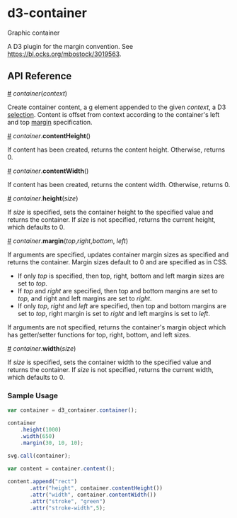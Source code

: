 # d3-container

Graphic container 
 
A D3 plugin for the margin convention. See https://bl.ocks.org/mbostock/3019563.

## API Reference

<a name="_container" href="#_container">#</a> <i>container</i>(<i>context</i>)

Create container content, a g element appended to the given *context*, a D3 [selection](https://github.com/d3/d3-selection). 
Content is offset from context according to the container's left and top [margin](#container_margin) specification.

<a name="container_contentHeight" href="#container_contentHeight">#</a> <i>container</i>.<b>contentHeight</b>()

If content has been created, returns the content height. Otherwise, returns 0.

<a name="container_contentWidth" href="#container_contentWidth">#</a> <i>container</i>.<b>contentWidth</b>()

If content has been created, returns the content width. Otherwise, returns 0.

<a name="container_height" href="#container_height">#</a> <i>container</i>.<b>height</b>(<i>size</i>)

If *size* is specified, sets the container height to the specified value and returns the container. If *size* is not specified, returns the current height, which defaults to 0.

<a name="container_margin" href="#container_margin">#</a> <i>container</i>.<b>margin</b>(<i>top</i>,<i>right</i>,<i>bottom</i>, <i>left</i>)

If arguments are specified, updates container margin sizes as specified and returns the container. 
Margin sizes default to 0 and are specified as in CSS.
- If only *top* is specified, then top, right, bottom and left margin sizes are set to *top*.
- If *top* and *right* are specified, then top and bottom margins are set to *top*, and
right and left margins are set to *right*.
- If only *top*, *right* and *left* are specified, then top and bottom margins are set to *top*, 
right margin is set to *right* and left margins is set to *left*.

If arguments are not specified, returns the container's margin object which has getter/setter functions for top, right,
bottom, and left sizes.

<a name="container_width" href="#container_width">#</a> <i>container</i>.<b>width</b>(<i>size</i>)

If *size* is specified, sets the container width to the specified value and returns the container. If *size* is not specified, returns the current width, which defaults to 0.



### Sample Usage

```js
var container = d3_container.container();

container
    .height(1000)
    .width(650)
    .margin(30, 10, 10);
    
svg.call(container);

var content = container.content();

content.append("rect")
       .attr("height", container.contentHeight())
       .attr("width", container.contentWidth())
       .attr("stroke", "green")
       .attr("stroke-width",5);

```

